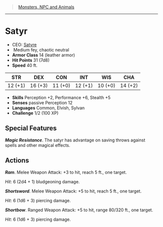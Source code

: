 ﻿---
!MonsterVO
Type: fey
Size: Medium
Alignment: chaotic neutral
ArmorClass: 14 (leather armor)
HitPoints: 31 (7d8)
Speed: 40 ft.
Strength: 12 (+1)
Dexterity: 16 (+3)
Constitution: 11 (+0)
Intelligence: 12 (+1)
Wisdom: 10 (+0)
Charisma: 14 (+2)
Skills: Perception +2, Performance +6, Stealth +5
Senses: passive Perception 12
Languages: Common, Elvish, Sylvan
Challenge: 1/2 (100 XP)
Id: monsters_vo.md#satyr
ParentLink: monsters_vo.md#monsters-npc-and-animals
Name: Satyr
ParentName: Monsters, NPC and Animals
NameLevel: 1
AltName: '[Satyre](hd_monsters_satyre.md)'
---
> [Monsters, NPC and Animals](srd_monsters.md)

---

# Satyr

- CEO: [Satyre](hd_monsters_satyre.md)
-  Medium fey, chaotic neutral
- **Armor Class** 14 (leather armor)
- **Hit Points** 31 (7d8)
- **Speed** 40 ft.

|STR|DEX|CON|INT|WIS|CHA|
|---|---|---|---|---|---|
|12 (+1)|16 (+3)|11 (+0)|12 (+1)|10 (+0)|14 (+2)|

- **Skills** Perception +2, Performance +6, Stealth +5
- **Senses** passive Perception 12
- **Languages** Common, Elvish, Sylvan
- **Challenge** 1/2 (100 XP)

## Special Features

**_Magic Resistance_**. The satyr has advantage on saving throws against spells and other magical effects.

## Actions

**_Ram_**. Melee Weapon Attack: +3 to hit, reach 5 ft., one target.

_Hit_: 6 (2d4 + 1) bludgeoning damage.

**_Shortsword_**. Melee Weapon Attack: +5 to hit, reach 5 ft., one target.

_Hit_: 6 (1d6 + 3) piercing damage.

**_Shortbow_**. Ranged Weapon Attack: +5 to hit, range 80/320 ft., one target.

_Hit_: 6 (1d6 + 3) piercing damage.

